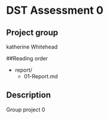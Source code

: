 # DST Assessment 0

## Project group
katherine Whitehead



##Reading order
* report/
  - 01-Report.md
 
## Description




Group project 0
